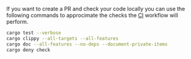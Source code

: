 If you want to create a PR and check your code locally you can use the following commands 
to approcimate the checks the [CI](.github/workflows/ci.yml) workflow will perform. 

```bash
cargo test --verbose
cargo clippy --all-targets --all-features
cargo doc --all-features --no-deps --document-private-items
cargo deny check
```
